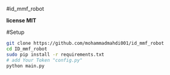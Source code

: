 #id_mmf_robot

<b>license MIT</b>

#Setup

```sh
git clone https://github.com/mohammadmahdi001/id_mmf_robot
cd ID_mmf_robot
sudo pip install -r requirements.txt
# add Your Token "config.py"
python main.py
```
